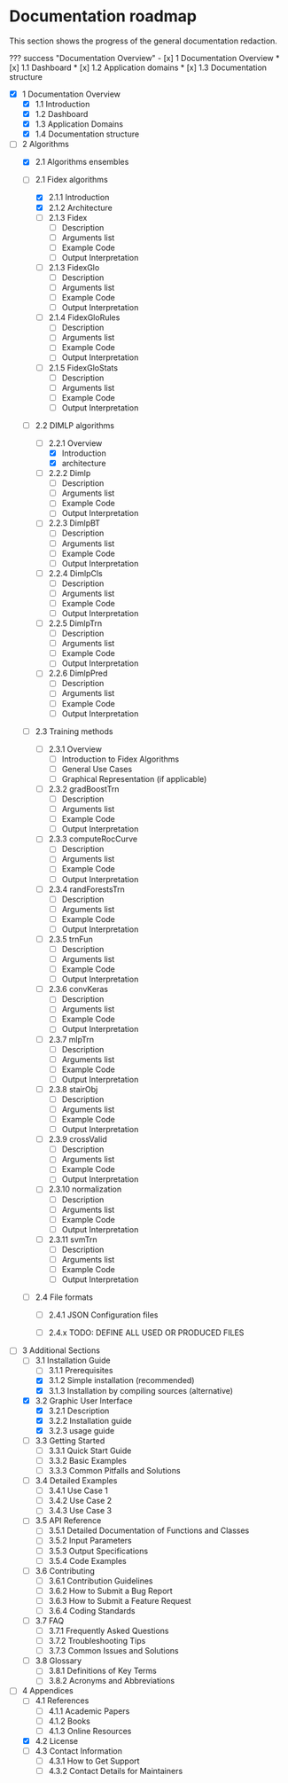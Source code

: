 # Documentation roadmap

This section shows the progress of the general documentation redaction.

??? success "Documentation Overview"
    - [x] 1 Documentation Overview
        * [x] 1.1 Dashboard
        * [x] 1.2 Application domains
        * [x] 1.3 Documentation structure

- [x] 1 Documentation Overview
    * [x] 1.1 Introduction
    * [x] 1.2 Dashboard
    * [x] 1.3 Application Domains
    * [x] 1.4 Documentation structure

- [ ] 2 Algorithms
    * [x] 2.1 Algorithms ensembles

    * [ ] 2.1 Fidex algorithms
        * [x] 2.1.1 Introduction
        * [x] 2.1.2 Architecture
        * [ ] 2.1.3 Fidex
            * [ ] Description
            * [ ] Arguments list
            * [ ] Example Code
            * [ ] Output Interpretation
        * [ ] 2.1.3 FidexGlo
            * [ ] Description
            * [ ] Arguments list
            * [ ] Example Code
            * [ ] Output Interpretation
        * [ ] 2.1.4 FidexGloRules
            * [ ] Description
            * [ ] Arguments list
            * [ ] Example Code
            * [ ] Output Interpretation
        * [ ] 2.1.5 FidexGloStats
            * [ ] Description
            * [ ] Arguments list
            * [ ] Example Code
            * [ ] Output Interpretation

    * [ ] 2.2 DIMLP algorithms 
        * [ ] 2.2.1 Overview
            * [x] Introduction
            * [x] architecture
        * [ ] 2.2.2 Dimlp
            * [ ] Description
            * [ ] Arguments list
            * [ ] Example Code
            * [ ] Output Interpretation
        * [ ] 2.2.3 DimlpBT
            * [ ] Description
            * [ ] Arguments list
            * [ ] Example Code
            * [ ] Output Interpretation
        * [ ] 2.2.4 DimlpCls
            * [ ] Description
            * [ ] Arguments list
            * [ ] Example Code
            * [ ] Output Interpretation
        * [ ] 2.2.5 DimlpTrn
            * [ ] Description
            * [ ] Arguments list
            * [ ] Example Code
            * [ ] Output Interpretation
        * [ ] 2.2.6 DimlpPred
            * [ ] Description
            * [ ] Arguments list
            * [ ] Example Code
            * [ ] Output Interpretation

    * [ ] 2.3 Training methods
        * [ ] 2.3.1 Overview
            * [ ] Introduction to Fidex Algorithms
            * [ ] General Use Cases
            * [ ] Graphical Representation (if applicable)
        * [ ] 2.3.2 gradBoostTrn
            * [ ] Description
            * [ ] Arguments list
            * [ ] Example Code
            * [ ] Output Interpretation
        * [ ] 2.3.3 computeRocCurve      
            * [ ] Description
            * [ ] Arguments list
            * [ ] Example Code
            * [ ] Output Interpretation
        * [ ] 2.3.4 randForestsTrn
            * [ ] Description
            * [ ] Arguments list
            * [ ] Example Code
            * [ ] Output Interpretation
        * [ ] 2.3.5 trnFun
            * [ ] Description
            * [ ] Arguments list
            * [ ] Example Code
            * [ ] Output Interpretation
        * [ ] 2.3.6 convKeras    
            * [ ] Description
            * [ ] Arguments list
            * [ ] Example Code
            * [ ] Output Interpretation
        * [ ] 2.3.7 mlpTrn   
            * [ ] Description
            * [ ] Arguments list
            * [ ] Example Code
            * [ ] Output Interpretation
        * [ ] 2.3.8 stairObj
            * [ ] Description
            * [ ] Arguments list
            * [ ] Example Code
            * [ ] Output Interpretation
        * [ ] 2.3.9 crossValid    
            * [ ] Description
            * [ ] Arguments list
            * [ ] Example Code
            * [ ] Output Interpretation
        * [ ] 2.3.10 normalization
            * [ ] Description
            * [ ] Arguments list
            * [ ] Example Code
            * [ ] Output Interpretation
        * [ ] 2.3.11 svmTrn
            * [ ] Description
            * [ ] Arguments list
            * [ ] Example Code
            * [ ] Output Interpretation

    * [ ] 2.4 File formats
        * [ ] 2.4.1 JSON Configuration files
        * [ ] 2.4.x TODO: DEFINE ALL USED OR PRODUCED FILES

    
- [ ] 3 Additional Sections
    * [ ] 3.1 Installation Guide
        * [ ] 3.1.1 Prerequisites
        * [x] 3.1.2 Simple installation (recommended)
        * [x] 3.1.3 Installation by compiling sources (alternative)
    * [x] 3.2 Graphic User Interface
        * [x] 3.2.1 Description
        * [x] 3.2.2 Installation guide
        * [x] 3.2.3 usage guide
    * [ ] 3.3 Getting Started
        * [ ] 3.3.1 Quick Start Guide
        * [ ] 3.3.2 Basic Examples
        * [ ] 3.3.3 Common Pitfalls and Solutions
    * [ ] 3.4 Detailed Examples
        * [ ] 3.4.1 Use Case 1
        * [ ] 3.4.2 Use Case 2
        * [ ] 3.4.3 Use Case 3
    * [ ] 3.5 API Reference
        * [ ] 3.5.1 Detailed Documentation of Functions and Classes
        * [ ] 3.5.2 Input Parameters
        * [ ] 3.5.3 Output Specifications
        * [ ] 3.5.4 Code Examples
    * [ ] 3.6 Contributing
        * [ ] 3.6.1 Contribution Guidelines
        * [ ] 3.6.2 How to Submit a Bug Report
        * [ ] 3.6.3 How to Submit a Feature Request
        * [ ] 3.6.4 Coding Standards
    * [ ] 3.7 FAQ
        * [ ] 3.7.1 Frequently Asked Questions
        * [ ] 3.7.2 Troubleshooting Tips
        * [ ] 3.7.3 Common Issues and Solutions
    * [ ] 3.8 Glossary
        * [ ] 3.8.1 Definitions of Key Terms
        * [ ] 3.8.2 Acronyms and Abbreviations

- [ ] 4 Appendices
    * [ ] 4.1 References
        * [ ] 4.1.1 Academic Papers
        * [ ] 4.1.2 Books
        * [ ] 4.1.3 Online Resources
    * [x] 4.2 License
    * [ ] 4.3 Contact Information
        * [ ] 4.3.1 How to Get Support
        * [ ] 4.3.2 Contact Details for Maintainers